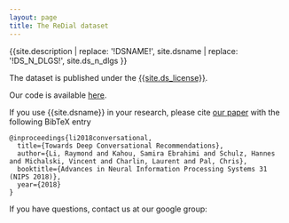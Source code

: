 ```yaml
---
layout: page
title: The ReDial dataset
---
```


{{site.description | replace: '!DSNAME!', site.dsname | replace: '!DS_N_DLGS!', site.ds_n_dlgs }}

The dataset is published under the  <a href="{{site.ds_license_link}}">{{site.ds_license}}</a>.

Our code is available [here]({{site.codelink}}).

If you use {{site.dsname}} in your research, please cite [our paper]({{site.paperlink}}) with the following BibTeX entry

```
@inproceedings{li2018conversational,
  title={Towards Deep Conversational Recommendations},
  author={Li, Raymond and Kahou, Samira Ebrahimi and Schulz, Hannes and Michalski, Vincent and Charlin, Laurent and Pal, Chris},
  booktitle={Advances in Neural Information Processing Systems 31 (NIPS 2018)},
  year={2018}
}
```

If you have questions, contact us at our google group:

<iframe id="forum_embed"
  src="javascript:void(0)"
  scrolling="no"
  frameborder="0"
  width="400"
  height="250">
</iframe>
<script type="text/javascript">
  document.getElementById('forum_embed').src =
     'https://groups.google.com/forum/embed/?place=forum/redial-dataset'
     + '&showsearch=false&showpopout=true&showtabs=false'
     + '&parenturl=' + encodeURIComponent(window.location.href);
</script>
